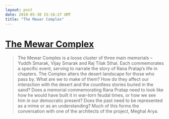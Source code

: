 ```yaml
---
layout: post
date: 2010-05-30 15:16:27 GMT
title: "The Mewar Complex"
---
```

# [The Mewar Complex](http://indianbydesign.wordpress.com/2010/05/28/archi-feature-mewar-complex/)

> The Mewar Complex is a loose cluster of three main memorials – Yuddh Smarak, Vijay Smarak and Raj Tilak Sthal. Each commemorates a specific event, serving to narrate the story of Rana Pratap’s life in chapters.  The Complex alters the desert landscape for those who pass by. What are we to make of them? How do they affect our interaction with the desert and the countless stories buried in the sand? Does a memorial commemorating Rana Pratap need to look like how he would have built it in war-torn feudal times, or how we see him in our democratic present? Does the past need to be represented as a mime or as an understanding? Much of this forms the conversation with one of the architects of the project, Meghal Arya.
